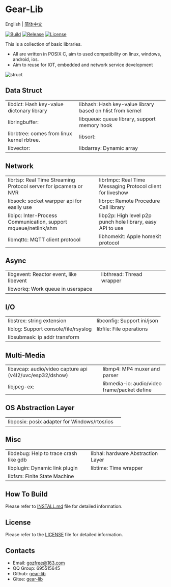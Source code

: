 # Gear-Lib

English | [简体中文](README.cn.md)

[![Build](https://travis-ci.org/gozfree/gear-lib.svg?branch=master)](https://travis-ci.org/gozfree/gear-lib)
[![Release](https://img.shields.io/github/release/gozfree/gear-lib.svg)](https://github.com/gozfree/gear-lib/releases)
[![License](https://img.shields.io/github/license/gozfree/gear-lib.svg)](https://github.com/gozfree/gear-lib/blob/master/LICENSE.MIT)

This is a collection of basic libraries.
* All are written in POSIX C, aim to used compatibility on linux, windows, android, ios.
* Aim to reuse for IOT, embedded and network service development

![struct](./build/gear-lib.png)

## Data Struct
|  |  |
|--|--|
| libdict: Hash key-value dictonary library | libhash: Hash key-value library based on hlist from kernel |
| libringbuffer: | libqueue: queue library, support memory hook |
| librbtree: comes from linux kernel rbtree. | libsort: |
| libvector: | libdarray: Dynamic array |

## Network
|  |  |
|--|--|
| librtsp: Real Time Streaming Protocol server for ipcamera or NVR | librtmpc: Real Time Messaging Protocol client for liveshow |
| libsock: socket warpper api for easily use | librpc: Remote Procedure Call library |
| libipc: Inter-Process Communication, support mqueue/netlink/shm | libp2p: High level p2p punch hole library, easy API to use |
| libmqttc: MQTT client protocol | libhomekit: Apple homekit protocol |

## Async
|  |  |
|--|--|
| libgevent: Reactor event, like libevent | libthread: Thread wrapper |
| libworkq: Work queue in userspace | |

## I/O
|  |  |
|--|--|
| libstrex: string extension | libconfig: Support ini/json |
| liblog: Support console/file/rsyslog | libfile: File operations |
| libsubmask: ip addr transform | |

## Multi-Media
|  |  |
|--|--|
| libavcap: audio/video capture api (v4l2/uvc/esp32/dshow) | libmp4: MP4 muxer and parser |
| libjpeg-ex: | libmedia-io: audio/video frame/packet define |

## OS Abstraction Layer
|  |  |
|--|--|
| libposix: posix adapter for Windows/rtos/ios |

## Misc
|  |  |
|--|--|
| libdebug: Help to trace crash like gdb | libhal: hardware Abstraction Layer |
| libplugin: Dynamic link plugin | libtime: Time wrapper |
| libfsm: Finite State Machine | |

## How To Build
Please refer to [INSTALL.md](https://github.com/gozfree/gear-lib/blob/master/INSTALL.md) file for detailed information.

## License
Please refer to the [LICENSE](https://github.com/gozfree/gear-lib/blob/master/LICENSE.MIT) file for detailed information.

## Contacts
* Email: gozfree@163.com
* QQ Group: 695515645
* Github: [gear-lib](https://github.com/gozfree/gear-lib)
* Gitee: [gear-lib](https://gitee.com/gozfreee/gear-lib)
